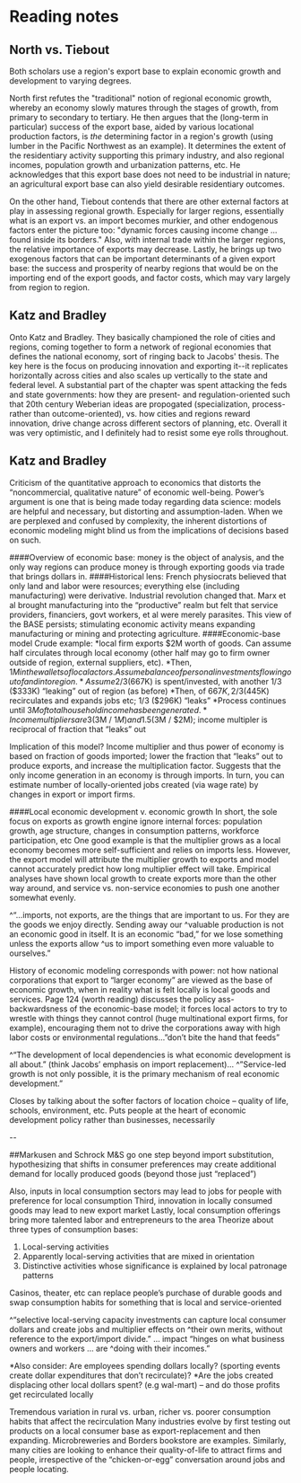 # Reading notes

## North vs. Tiebout

Both scholars use a region's export base to explain economic growth and development to varying degrees. 

North first refutes the "traditional" notion of regional economic growth, whereby an economy slowly matures through the stages of growth, from primary to secondary to tertiary. He then argues that the (long-term in particular) success of the export base, aided by various locational production factors, is *the* determining factor in a region's growth (using lumber in the Pacific Northwest as an example). It determines the extent of the residentiary activity supporting this primary industry, and also regional incomes, population growth and urbanization patterns, etc. He acknowledges that this export base does not need to be industrial in nature; an agricultural export base can also yield desirable residentiary outcomes.

On the other hand, Tiebout contends that there are other external factors at play in assessing regional growth. Especially for larger regions, essentially what is an export vs. an import becomes murkier, and other endogenous factors enter the picture too: "dynamic forces causing income change ... found inside its borders." Also, with internal trade within the larger regions, the relative importance of exports may decrease. Lastly, he brings up two exogenous factors that can be important determinants of a given export base: the success and prosperity of nearby regions that would be on the importing end of the export goods, and factor costs, which may vary largely from region to region. 

## Katz and Bradley

Onto Katz and Bradley. They basically championed the role of cities and regions, coming together to form a network of regional economies that defines the national economy, sort of ringing back to Jacobs' thesis. The key here is the focus on producing innovation and exporting it--it replicates horizontally across cities and also scales up vertically to the state and federal level. A substantial part of the chapter was spent attacking the feds and state governments: how they are present- and regulation-oriented such that 20th century Weberian ideas are propogated (specialization, process- rather than outcome-oriented), vs. how cities and regions reward innovation, drive change across different sectors of planning, etc. Overall it was very optimistic, and I definitely had to resist some eye rolls throughout. 

## Katz and Bradley
Criticism of the quantitative approach to economics that distorts the “noncommercial, qualitative nature” of economic well-being. Power’s argument is one that is being made today regarding data science: models are helpful and necessary, but distorting and assumption-laden. When we are perplexed and confused by complexity, the inherent distortions of economic modeling might blind us from the implications of decisions based on such.

####Overview of economic base: 
money is the object of analysis, and the only way regions can produce money is through exporting goods via trade that brings dollars in.
####Historical lens: 
French physiocrats believed that only land and labor were resources; everything else (including manufacturing) were derivative. Industrial revolution changed that. Marx et al brought manufacturing into the “productive” realm but felt that service providers, financiers, govt workers, et al were merely parasites. This view of the BASE persists; stimulating economic activity means expanding manufacturing or mining and protecting agriculture.
####Economic-base model
Crude example: 
*local firm exports $2M worth of goods. Can assume half circulates through local economy (other half may go to firm owner outside of region, external suppliers, etc).
*Then, $1M in the wallets of local actors. Assume balance of personal investments flowing out of 	and into region.
*Assume 2/3 ($667K) is spent/invested, with another 1/3 ($333K) “leaking” out of region (as before)
*Then, of $667K, 2/3 ($445K) recirculates and expands jobs etc; 1/3 ($296K) “leaks”
*Process continues until $3M of total household income has been generated.
*Income multipliers are 3 ($3M / $1M) and 1.5 ($3M / $2M); income multipler is reciprocal of fraction that “leaks” out

Implication of this model? Income multiplier and thus power of economy is based on fraction of goods imported; lower the fraction that “leaks” out to produce exports, and increase the multiplication factor. Suggests that the only income generation in an economy is through imports. In turn, you can estimate number of locally-oriented jobs created (via wage rate) by changes in export or import firms.

####Local economic development v. economic growth
In short, the sole focus on exports as growth engine ignore internal forces: population growth, age structure, changes in consumption patterns, workforce participation, etc
One good example is that the multiplier grows as a local economy becomes more self-sufficient and relies on imports less. However, the export model will attribute the multiplier growth to exports and model cannot accurately predict how long multiplier effect will take.
Empirical analyses have shown local growth to create exports more than the other way around, and service vs. non-service economies to push one another somewhat evenly.

^“…imports, not exports, are the things that are important to us. For they are the goods we enjoy directly. Sending away our ^valuable production is not an economic good in itself. It is an economic “bad,” for we lose something unless the exports allow ^us to import something even more valuable to ourselves.”

History of economic modeling corresponds with power: not how national corporations that export to “larger economy” are viewed as the base of economic growth, when in reality what is felt locally is local goods and services.
Page 124 (worth reading) discusses the policy ass-backwardsness of the economic-base model; it forces local actors to try to wrestle with things they cannot control (huge multinational export firms, for example), encouraging them not to drive the corporations away with high labor costs or environmental regulations…”don’t bite the hand that feeds”

^“The development of local dependencies is what economic development is all about.” 
(think Jacobs’ emphasis on import replacement)…
^”Service-led growth is not only possible, it is the primary mechanism of real economic development.”

Closes by talking about the softer factors of location choice – quality of life, schools, environment, etc. Puts people at the heart of economic development policy rather than businesses, necessarily

--

##Markusen and Schrock
M&S go one step beyond import substitution, hypothesizing that shifts in consumer preferences  may create additional demand for locally produced goods (beyond those just “replaced”)

Also, inputs in local consumption sectors may lead to jobs for people with preference for local consumption
Third, innovation in locally consumed goods may lead to new export market
Lastly, local consumption offerings bring more talented labor and entrepreneurs to the area
Theorize about three types of consumption bases:
1.	Local-serving activities
2.	Apparently local-serving activities that are mixed in orientation
3.	Distinctive activities whose significance is explained by local patronage patterns

Casinos, theater, etc can replace people’s purchase of durable goods and swap consumption habits for something that is local and service-oriented

^“selective local-serving capacity investments can capture local consumer dollars and create jobs and multiplier effects on ^their own merits, without reference to the export/import divide.” … impact “hinges on what business owners and workers … are ^doing with their incomes.”

*Also consider: Are employees spending dollars locally? (sporting events create dollar expenditures that don’t recirculate)? *Are the jobs created displacing other local dollars spent? (e.g wal-mart) – and do those profits get recirculated locally

Tremendous variation in rural vs. urban, richer vs. poorer consumption habits that affect the recirculation 
Many industries evolve by first testing out products on a local consumer base as export-replacement and then expanding. Microbreweries and Borders bookstore are examples.
Similarly, many cities are looking to enhance their quality-of-life to attract firms and people, irrespective of the “chicken-or-egg” conversation around jobs and people locating.
